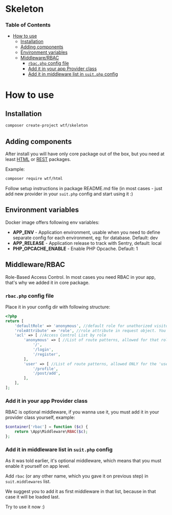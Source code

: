 # Skeleton

### Table of Contents


<!-- vim-markdown-toc GFM -->

+ [How to use](#how-to-use)
    * [Installation](#installation)
    * [Adding components](#adding-components)
    * [Environment variables](#environment-variables)
    * [Middleware/RBAC](#middlewarerbac)
        - [`rbac.php` config file](#rbacphp-config-file)
        - [Add it in your app Provider class](#add-it-in-your-app-provider-class)
        - [Add it in middleware list in `suit.php` config](#add-it-in-middleware-list-in-suitphp-config)

<!-- vim-markdown-toc -->

# How to use

## Installation

```bash
composer create-project wtf/skeleton
```

## Adding components

After install you will have only core package out of the box, but you need at least [HTML](https://github.com/frameworkwtf/html) or [REST](https://github.com/frameworkwtf/rest) packages.

Example:

```bash
composer require wtf/html
```

Follow setup instructions in package README.md file (in most cases - just add new provider in your `suit.php` config and start using it :)

## Environment variables

Docker image offers following env variables:

* **APP_ENV** - Application environment, usable when you need to define separate config for each environment, eg: for database. Default: dev
* **APP_RELEASE** - Application release to track with Sentry, default: local
* **PHP_OPCACHE_ENABLE** - Enable PHP Opcache. Default: 1

## Middleware/RBAC

Role-Based Access Control.
In most cases you need RBAC in your app, that's why we added it in core package.

### `rbac.php` config file

Place it in your config dir with following structure:

```php
<?php
return [
    'defaultRole' => 'anonymous', //default role for unathorized visitor
    'roleAttribute' => 'role', //role attribute in request object. You MUST place it in request object yourself (after user login, for example)
    'acl' => [ //Access Control List by role
        'anonymous' => [ //List of route patterns, allowed for that role (it's default role, which mean that these patterns allowed for ALL system roles)
            '/',
            '/login',
            '/register',
        ],
        'user' => [ //List of route patterns, allowed ONLY for the 'user' role
            '/profile',
            '/post/add',
        ],
    ],
];
```

### Add it in your app Provider class

RBAC is optional middleware, if you wanna use it, you must add it in your provider class yourself, example:

```php
$container['rbac'] = function ($c) {
    return \App\Middleware\RBAC($c);
};
```

### Add it in middleware list in `suit.php` config

As it was told earlier, it's optional middleware, which means that you must enable it yourself on app level.

Add `rbac` (or any other name, which you gave it on previous step) in `suit.middlewares` list.

We suggest you to add it as first middleware in that list, because in that case it will be loaded last.

Try to use it now :)

